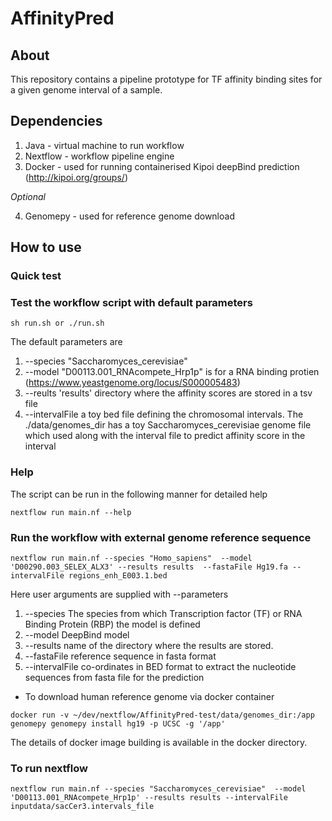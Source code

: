 # AffinityPred
## About
This repository contains a pipeline prototype for TF affinity binding sites for a given genome interval of a sample.

## Dependencies

1. Java - virtual machine to run workflow
2. Nextflow - workflow pipeline engine
3. Docker - used for running containerised Kipoi deepBind prediction (http://kipoi.org/groups/) 

*Optional*

4. Genomepy - used for reference genome download

## How to use
### Quick test
### Test the workflow script with default parameters
```
sh run.sh or ./run.sh
```
The default parameters are 
1. --species "Saccharomyces_cerevisiae" 
2. --model "D00113.001_RNAcompete_Hrp1p" is for a RNA binding protien  (https://www.yeastgenome.org/locus/S000005483)
3. --reults 'results'  directory where the affinity scores are stored in a tsv file
4. --intervalFile a toy bed file defining the chromosomal intervals.
The ./data/genomes_dir has a toy Saccharomyces_cerevisiae genome file which used along with the interval file to predict affinity score in the interval

### Help
The script can be run in the following manner for detailed help
```
nextflow run main.nf --help
```
### Run the workflow  with external genome reference sequence 
```
nextflow run main.nf --species "Homo_sapiens"  --model 'D00290.003_SELEX_ALX3' --results results  --fastaFile Hg19.fa --intervalFile regions_enh_E003.1.bed 
```
Here user arguments are supplied with --parameters  
1. --species The species from which Transcription factor (TF) or RNA Binding Protein (RBP) the model is defined
2. --model DeepBind model 
3. --results name of the directory where the results are stored. 
4. --fastaFile  reference sequence in fasta format
5. --intervalFile co-ordinates in  BED format to extract the nucleotide sequences from fasta file for the prediction

* To download human reference genome via docker container
```
docker run -v ~/dev/nextflow/AffinityPred-test/data/genomes_dir:/app genomepy genomepy install hg19 -p UCSC -g '/app'
```
The details of docker image building is available in the docker directory. 

### To run nextflow
```
nextflow run main.nf --species "Saccharomyces_cerevisiae"  --model 'D00113.001_RNAcompete_Hrp1p' --results results --intervalFile inputdata/sacCer3.intervals_file
```

